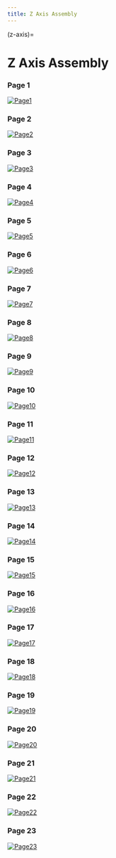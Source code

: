 ```yaml
---
title: Z Axis Assembly
---
```


(z-axis)=
# Z Axis Assembly

### Page 1
[![Page1](_static/z_axis0.png)](_static/z_axis0.png)

### Page 2
[![Page2](_static/z_axis1.png)](_static/z_axis1.png)

### Page 3
[![Page3](_static/z_axis2.png)](_static/z_axis2.png)

### Page 4
[![Page4](_static/z_axis3.png)](_static/z_axis3.png)

### Page 5
[![Page5](_static/z_axis4.png)](_static/z_axis4.png)

### Page 6
[![Page6](_static/z_axis5.png)](_static/z_axis5.png)

### Page 7
[![Page7](_static/z_axis6.png)](_static/z_axis6.png)

### Page 8
[![Page8](_static/z_axis7.png)](_static/z_axis7.png)

### Page 9
[![Page9](_static/z_axis8.png)](_static/z_axis8.png)

### Page 10
[![Page10](_static/z_axis9.png)](_static/z_axis9.png)

### Page 11
[![Page11](_static/z_axis10.png)](_static/z_axis10.png)

### Page 12
[![Page12](_static/z_axis11.png)](_static/z_axis11.png)

### Page 13
[![Page13](_static/z_axis12.png)](_static/z_axis12.png)

### Page 14
[![Page14](_static/z_axis13.png)](_static/z_axis13.png)

### Page 15
[![Page15](_static/z_axis14.png)](_static/z_axis14.png)

### Page 16
[![Page16](_static/z_axis15.png)](_static/z_axis15.png)

### Page 17
[![Page17](_static/z_axis16.png)](_static/z_axis16.png)

### Page 18
[![Page18](_static/z_axis17.png)](_static/z_axis17.png)

### Page 19
[![Page19](_static/z_axis18.png)](_static/z_axis18.png)

### Page 20
[![Page20](_static/z_axis19.png)](_static/z_axis19.png)

### Page 21
[![Page21](_static/z_axis20.png)](_static/z_axis20.png)

### Page 22
[![Page22](_static/z_axis21.png)](_static/z_axis21.png)

### Page 23
[![Page23](_static/z_axis22.png)](_static/z_axis22.png)


